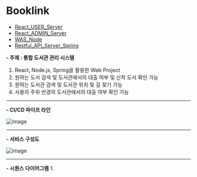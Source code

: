 # Booklink
- [React_USER_Server](https://github.com/hyunisnotnull/booklink_react)
- [React_ADMIN_Server](https://github.com/hyunisnotnull/booklink_admin)
- [WAS_Node](https://github.com/hyunisnotnull/booklink_node)
- [Restful_API_Server_Spring](https://github.com/hyunisnotnull/booklink_spring)

**- 주제 : 통합 도서관 관리 시스템**
  1. React, Node.js, Spring을 활용한 Web Project
  2. 원하는 도서 검색 및 도서관에서의 대출 여부 및 신착 도서 확인 가능
  3. 원하는 도서관 검색 및 도서관 위치 및 길 찾기 가능
  4. 사용자 주위 반경의 도서관에서의 대출 여부 확인 가능

-----------------------------------
**- CI/CD 파이프 라인**

![image](https://github.com/user-attachments/assets/563ee9ba-6ee6-4e5f-ab03-cfec3a631d46)

-----------------------------------
**- 서비스 구성도**

![image](https://github.com/user-attachments/assets/cbf303df-7a1e-490f-845c-89ac8fbff319)

-----------------------------------
**- 시퀀스 다이어그램**
  1. 
